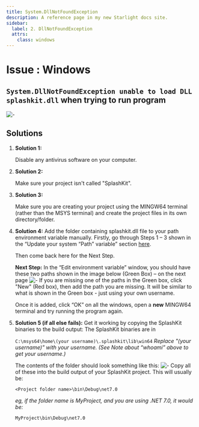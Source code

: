 ```yaml
---
title: System.DllNotFoundException
description: A reference page in my new Starlight docs site.
sidebar:
  label: 2. DllNotFoundException
  attrs:
    class: windows
---
```


<h1> Issue : Windows </h1>

## `System.DllNotFoundException unable to load DLL splashkit.dll` when trying to run program

![-](https://i.imgur.com/uEz1nxT.png)

## Solutions

1. **Solution 1:**

    Disable any antivirus software on your computer.
1. **Solution 2:**

    Make sure your project isn't called "SplashKit".
1. **Solution 3:**

    Make sure you are creating your project using the MINGW64 terminal (rather than the MSYS
terminal) and create the project files in its own directory/folder.
1. **Solution 4:**
    Add the folder containing splashkit.dll file to your path environment variable manually.
    Firstly, go through Steps 1 – 3 shown in the “Update your system “Path” variable” section [here](/troubleshoot/windows/list/update-system-path).

    Then come back here for the Next Step.

    **Next Step:** In the “Edit environment variable” window, you should have these two paths
    shown in the image below (Green Box) – on the next page
    ![-](https://i.imgur.com/lTzyRSo.png)
    If you are missing one of the paths in the Green box, click "New" (Red box), then add the
    path you are missing. It will be similar to what is shown in the Green box - just using your
    own username.

    Once it is added, click “OK” on all the windows, open a **new** MINGW64 terminal and try
    running the program again.
1. **Solution 5 (if all else fails):**
    Get it working by copying the SplashKit binaries to the build output:
    The SplashKit binaries are in

    `C:\msys64\home\(your username)\.splashkit\lib\win64`
    *Replace "(your username)" with your username. (See Note about “whoami” above to get
your username.)*

    The contents of the folder should look something like this:
    ![-](https://i.imgur.com/XRha19P.png)
    Copy all of these into the build output of your SplashKit project.
    This will usually be:

    `<Project folder name>\bin\Debug\net7.0`

    *eg, if the folder name is MyProject, and you are using .NET 7.0, it would be:*

    `MyProject\bin\Debug\net7.0`
